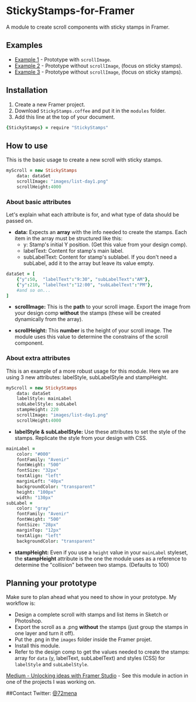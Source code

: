 # StickyStamps-for-Framer
A module to create scroll components with sticky stamps in Framer.


## Examples
- [Example 1](http://share.framerjs.com/slqihde6yfog/) - Prototype with `scrollImage`.
- [Example 2](http://share.framerjs.com/anzg7j0j904z/) - Prototype without `scrollImage`, (focus on sticky stamps).
- [Example 3](http://share.framerjs.com/d71gzc2202kj/) - Prototype without `scrollImage`, (focus on sticky stamps).

## Installation

1. Create a new Framer project.
2. Download `StickyStamps.coffee` and put it in the `modules` folder.
3. Add this line at the top of your document.
```coffeescript
{StickyStamps} = require "StickyStamps"
```

## How to use

This is the basic usage to create a new scroll with sticky stamps.

```coffeescript
myScroll = new StickyStamps
	data: dataSet
	scrollImage: "images/list-day1.png"
	scrollHeight:4000
```

### About basic attributes
Let's explain what each attribute is for, and what type of data should be passed on.

- **data:** Expects an **array** with the info needed to create the stamps. Each item in the array must be structured like this:
  - y: Stamp's initial Y position. (Get this value from your design comp).
  - labelText: Content for stamp's main label.
  - subLabelText: Content for stamp's sublabel. If you don't need a subLabel, add it to the array but leave its value empty.
```coffeescript
dataSet = [
	{"y":50,  "labelText":"9:30", "subLabelText":"AM"}, 
	{"y":210, "labelText":"12:00", "subLabelText":"PM"},
	#and so on...
]
```

- **scrollImage:** This is the **path** to your scroll image. Export the image from your design comp **without** the stamps (these will be created dynamically from the array).

- **scrollHeight:** This **number** is the height of your scroll image. The module uses this value to determine the constrains of the scroll component.

### About extra attributes
This is an example of a more robust usage for this module. Here we are using 3 new attributes: labelStyle, subLabelStyle and stampHeight.

```coffeescript
myScroll = new StickyStamps
	data: dataSet
	labelStyle: mainLabel
	subLabelStyle: subLabel
	stampHeight: 220
	scrollImage: "images/list-day1.png"
	scrollHeight:4000
```

- **labelStyle & subLabelStyle:** Use these attributes to set the style of the stamps. Replicate the style from your design with CSS.
```coffeescript
mainLabel =
	color: "#000"
	fontFamily: "Avenir"
	fontWeight: "500"
	fontSize: "32px"
	textAlign: "left"
	marginLeft: "40px"
	backgroundColor: "transparent"
	height: "100px"
	width: "130px"
subLabel =
	color: "gray"
	fontFamily: "Avenir"
	fontWeight: "500"
	fontSize: "28px"
	marginTop: "12px"
	textAlign: "left"
	backgroundColor: "transparent"
```

- **stampHeight:** Even if you use a `height` value in your `mainLabel` styleset, the **stampHeight** attribute is the one the module uses as a reference to determine the "collision" between two stamps. (Defaults to 100)


## Planning your prototype
Make sure to plan ahead what you need to show in your prototype. My workflow is: 
- Design a complete scroll with stamps and list items in Sketch or Photoshop.
- Export the scroll as a .png **without** the stamps (just group the stamps in one layer and turn it off).
- Put the .png in the `images` folder inside the Framer projet.
- Install this module.
- Refer to the design comp to get the values needed to create the stamps: array for `data` (y, labelText, subLabelText) and styles (CSS) for `labelStyle` and `subLabelStyle`.

[Medium - Unlocking ideas with Framer Studio](https://medium.com/@72mena/unlocking-ideas-with-framer-studio-790b5e9c249f) - See this module in action in one of the projects I was working on.

##Contact
Twitter: [@72mena](http://twitter.com/72mena)
